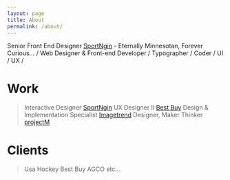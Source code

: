 ```yaml
---
layout: page
title: About
permalink: /about/
---
```


Senior Front End Designer [SportNgin](http://sportngin.com) - Eternally Minnesotan, Forever Curious… / Web Designer & Front-end Developer / Typographer / Coder / UI / UX /

# Work
> Interactive Designer [SportNgin](http://sportngin.com)
> UX Designer II [Best Buy](http://bestbuy.com)
> Design & Implementation Specialist [Imagetrend](http://imagetrend.com)
> Designer, Maker Thinker [projectM](http://projectmlab.com)

# Clients
> Usa Hockey
> Best Buy
> AGCO
> etc...
>
>
>
>
